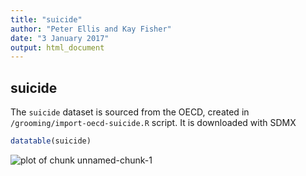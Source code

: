 ```yaml
---
title: "suicide"
author: "Peter Ellis and Kay Fisher"
date: "3 January 2017"
output: html_document
---
```




## suicide

The `suicide` dataset is sourced from the OECD, created in `/grooming/import-oecd-suicide.R` script.  It is downloaded with SDMX


```r
datatable(suicide)
```

![plot of chunk unnamed-chunk-1](figure/unnamed-chunk-1-1.png)



